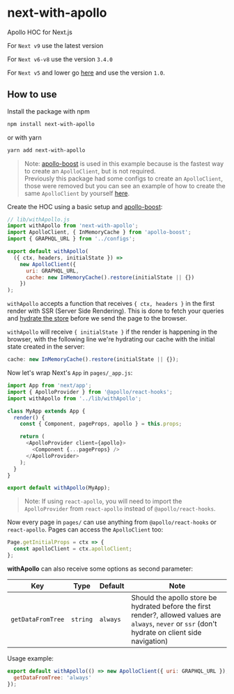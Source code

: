 # next-with-apollo

Apollo HOC for Next.js

For `Next v9` use the latest version

For `Next v6-v8` use the version `3.4.0`

For `Next v5` and lower go [here](./README_v1.md) and use the version `1.0`.

## How to use

Install the package with npm

```sh
npm install next-with-apollo
```

or with yarn

```sh
yarn add next-with-apollo
```

> Note: [apollo-boost](https://github.com/apollographql/apollo-client/tree/master/packages/apollo-boost) is used in this example because is the fastest way to create an `ApolloClient`, but is not required. </br>
> Previously this package had some configs to create an `ApolloClient`, those were removed but you can see an example of how to create the same `ApolloClient` by yourself [here](https://github.com/lfades/next-with-apollo/issues/13#issuecomment-390289449).

Create the HOC using a basic setup and [apollo-boost](https://github.com/apollographql/apollo-client/tree/master/packages/apollo-boost):

```js
// lib/withApollo.js
import withApollo from 'next-with-apollo';
import ApolloClient, { InMemoryCache } from 'apollo-boost';
import { GRAPHQL_URL } from '../configs';

export default withApollo(
  ({ ctx, headers, initialState }) =>
    new ApolloClient({
      uri: GRAPHQL_URL,
      cache: new InMemoryCache().restore(initialState || {})
    })
);
```

`withApollo` accepts a function that receives `{ ctx, headers }` in the first render with SSR (Server Side Rendering). This is done to fetch your queries and [hydrate the store](https://dev-blog.apollodata.com/how-server-side-rendering-works-with-react-apollo-20f31b0c7348)
before we send the page to the browser.

`withApollo` will receive `{ initialState }` if the render is happening in the browser, with the following line we're hydrating our cache with the initial state created in the server:

```js
cache: new InMemoryCache().restore(initialState || {});
```

Now let's wrap Next's `App` in `pages/_app.js`:

```js
import App from 'next/app';
import { ApolloProvider } from '@apollo/react-hooks';
import withApollo from '../lib/withApollo';

class MyApp extends App {
  render() {
    const { Component, pageProps, apollo } = this.props;

    return (
      <ApolloProvider client={apollo}>
        <Component {...pageProps} />
      </ApolloProvider>
    );
  }
}

export default withApollo(MyApp);
```

> Note: If using `react-apollo`, you will need to import the `ApolloProvider` from `react-apollo` instead of `@apollo/react-hooks`.

Now every page in `pages/` can use anything from `@apollo/react-hooks` or `react-apollo`. Pages can access the `ApolloClient` too:

```js
Page.getInitialProps = ctx => {
  const apolloClient = ctx.apolloClient;
};
```

**withApollo** can also receive some options as second parameter:

| Key               | Type     | Default  | Note                                                                                                                                                  |
| ----------------- | -------- | -------- | ----------------------------------------------------------------------------------------------------------------------------------------------------- |
| `getDataFromTree` | `string` | `always` | Should the apollo store be hydrated before the first render?, allowed values are `always`, `never` or `ssr` (don't hydrate on client side navigation) |

Usage example:

```js
export default withApollo(() => new ApolloClient({ uri: GRAPHQL_URL }), {
  getDataFromTree: 'always'
});
```
